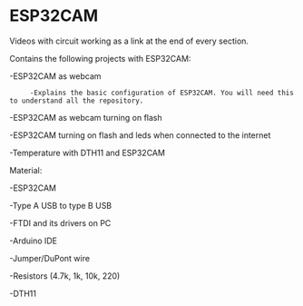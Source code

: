 # ESP32CAM

Videos with circuit working as a link at the end of every section.

Contains the following projects with ESP32CAM:

-ESP32CAM as webcam

         -Explains the basic configuration of ESP32CAM. You will need this to understand all the repository.

-ESP32CAM as webcam turning on flash

-ESP32CAM turning on flash and leds when connected to the internet

-Temperature with DTH11 and ESP32CAM 

Material:

-ESP32CAM 

-Type A USB to type B USB 

-FTDI and its drivers on PC 

-Arduino IDE

-Jumper/DuPont wire 

-Resistors (4.7k, 1k, 10k, 220)

-DTH11 



